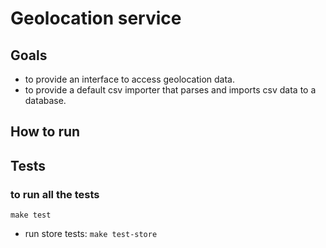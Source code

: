 # Geolocation service

## Goals
- to provide an interface to access geolocation data.
- to provide a default csv importer that parses and imports csv data to a database.

## How to run


## Tests

### to run all the tests

`make test`

- run store tests: `make test-store`
